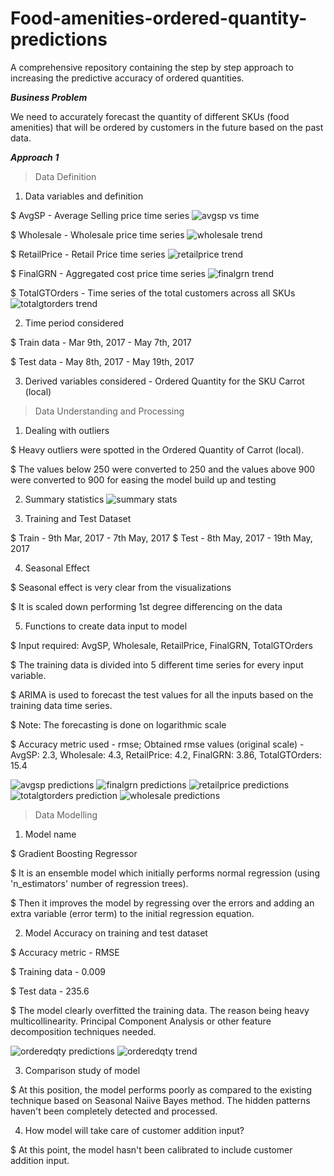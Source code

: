 # Food-amenities-ordered-quantity-predictions
A comprehensive repository containing the step by step approach to increasing the predictive accuracy of ordered quantities.


***Business Problem***
                
We need to accurately forecast the quantity of different SKUs (food amenities) that will be ordered by customers in the future based on the past data.

***Approach 1***

>Data Definition


1. Data variables and definition

$ AvgSP - Average Selling price time series
![avgsp vs time](https://cloud.githubusercontent.com/assets/26039458/26490509/357a97aa-4229-11e7-83f9-7f02c1ea1db5.png)


$ Wholesale - Wholesale price time series
![wholesale trend](https://cloud.githubusercontent.com/assets/26039458/26491780/aa4eb408-422e-11e7-9eaa-9816be117590.png)


$ RetailPrice - Retail Price time series
![retailprice trend](https://cloud.githubusercontent.com/assets/26039458/26491816/bff46820-422e-11e7-86bf-ba5ee5885b29.png)


$ FinalGRN - Aggregated cost price time series
![finalgrn trend](https://cloud.githubusercontent.com/assets/26039458/26491835/cf9a6158-422e-11e7-8166-8984c7554b3b.png)


$ TotalGTOrders - Time series of the total customers across all SKUs
![totalgtorders trend](https://cloud.githubusercontent.com/assets/26039458/26491845/d4db82d2-422e-11e7-9c83-f32d25b59159.png)



2. Time period considered 

$ Train data - Mar 9th, 2017 - May 7th, 2017

$ Test data - May 8th, 2017 - May 19th, 2017



3. Derived variables considered - Ordered Quantity for the SKU Carrot (local)


>Data Understanding and Processing


1. Dealing with outliers

$ Heavy outliers were spotted in the Ordered Quantity of Carrot (local).

$ The values below 250 were converted to 250 and the values above 900 were converted to 900 for easing the model build up and testing



2. Summary statistics
![summary stats](https://cloud.githubusercontent.com/assets/26039458/26491918/3bd268fc-422f-11e7-9202-f80c42b3782f.PNG)


       

3. Training and Test Dataset

$ Train - 9th Mar, 2017 - 7th May, 2017
$ Test - 8th May, 2017 - 19th May, 2017



4. Seasonal Effect 

$ Seasonal effect is very clear from the visualizations

$ It is scaled down performing 1st degree differencing on the data



5. Functions to create data input to model

$ Input required: AvgSP, Wholesale, RetailPrice, FinalGRN, TotalGTOrders

$ The training data is divided into 5 different time series for every input variable.

$ ARIMA is used to forecast the test values for all the inputs based on the training data time series.

$ Note: The forecasting is done on logarithmic scale

$ Accuracy metric used - rmse; Obtained rmse values (original scale) - AvgSP: 2.3, Wholesale: 4.3,  RetailPrice: 4.2, FinalGRN: 3.86, TotalGTOrders: 15.4


![avgsp predictions](https://cloud.githubusercontent.com/assets/26039458/26491996/9e8e40c4-422f-11e7-8631-275e91504820.png)
![finalgrn predictions](https://cloud.githubusercontent.com/assets/26039458/26491997/9e9194f4-422f-11e7-8966-3aa105d4bdd0.png)
![retailprice predictions](https://cloud.githubusercontent.com/assets/26039458/26491998/9e969dbe-422f-11e7-9d2d-01e600ea2eac.png)
![totalgtorders prediction](https://cloud.githubusercontent.com/assets/26039458/26491999/9e9991ae-422f-11e7-85ec-c03f00845595.png)
![wholesale predictions](https://cloud.githubusercontent.com/assets/26039458/26492000/9ef22940-422f-11e7-9296-5be8c116fa57.png)



>Data Modelling


1. Model name

$ Gradient Boosting Regressor

$ It is an ensemble model which initially performs normal regression (using 'n_estimators' number of regression trees).

$ Then it improves the model by regressing over the errors and adding an extra variable (error term) to the initial regression equation.



2. Model Accuracy on training and test dataset

$ Accuracy metric - RMSE

$ Training data - 0.009

$ Test data - 235.6

$ The model clearly overfitted the training data. The reason being heavy multicollinearity. Principal Component Analysis or other feature decomposition techniques needed.

![orderedqty predictions](https://cloud.githubusercontent.com/assets/26039458/26492038/d326248c-422f-11e7-9451-3bfcbc9374a4.png)
![orderedqty trend](https://cloud.githubusercontent.com/assets/26039458/26492040/d360d866-422f-11e7-9058-882acd826d12.png)



3. Comparison study of model

$ At this position, the model performs poorly as compared to the existing technique based on Seasonal Naiive Bayes method. The hidden patterns haven't been completely detected and processed.



4. How model will take care of customer addition input?

$ At this point, the model hasn't been calibrated to include customer addition input.
